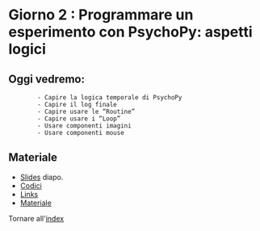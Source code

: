 # Giorno 2 : Programmare un esperimento con PsychoPy: aspetti logici 
		
## Oggi vedremo:
			- Capire la logica temporale di PsychoPy
			- Capire il log finale
			- Capire usare le “Routine”
			- Capire usare i “Loop”
   			- Usare componenti imagini
			- Usare componenti mouse

## Materiale

- [Slides](https://docs.google.com/presentation/d/1BNivDXTs_khI_1xxQntTr9qlt2MHBBDWWrp9PqB95hY/edit#slide=id.g101a4feaa7a_0_34) diapo.
- [Codici](material/snippet.txt)
- [Links](links.md)
- [Materiale](material/stroop_multilingual/stroop_multilingual.zip)

Tornare all'[index](index.md)
